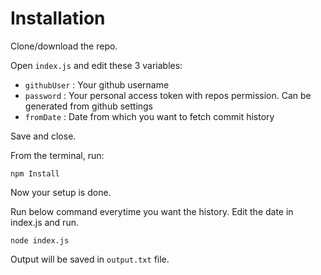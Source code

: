 # Installation

Clone/download the repo.

Open `index.js` and edit these 3 variables:
* `githubUser` : Your github username
* `password` : Your personal access token with repos permission. Can be generated from github settings
* `fromDate` : Date from which you want to fetch commit history

Save and close.

From the terminal, run:

    npm Install

Now your setup is done.

Run below command everytime you want the history. Edit the date in index.js and run.

    node index.js

Output will be saved in `output.txt` file.
